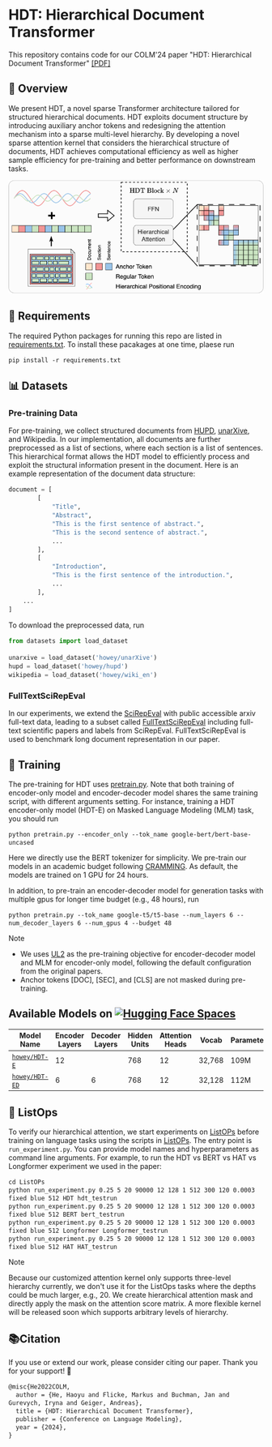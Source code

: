 # HDT: Hierarchical Document Transformer
This repository contains code for our COLM'24 paper "HDT: Hierarchical Document Transformer" [[PDF]]() 
##   📖 Overview
We present HDT, a novel sparse Transformer architecture tailored for structured hierarchical documents. HDT exploits document structure by introducing auxiliary anchor tokens and redesigning the attention mechanism into a sparse multi-level hierarchy. By developing a novel sparse attention kernel that considers the hierarchical structure of documents, HDT achieves computational efficiency as well as higher sample efficiency for pre-training and better performance on downstream tasks.  

![HDT](./assets/model_architecture.png)
## 🌟 Requirements
The required Python packages for running this repo are listed in [requirements.txt](./requirements.txt). To install these pacakages at one time, plaese run
```shell
pip install -r requirements.txt
```

## 📊 Datasets
 
### Pre-training Data
For pre-training, we collect structured documents from [HUPD](https://huggingface.co/datasets/HUPD/hupd), [unarXive](https://github.com/IllDepence/unarXive), and Wikipedia. 
In our implementation, all documents are further preprocessed as a list of sections, where each section is a list of sentences. This hierarchical format allows the HDT model to efficiently process and exploit the structural information present in the document.
Here is an example representation of the document data structure:

```python
document = [
        [
            "Title",
            "Abstract",
            "This is the first sentence of abstract.",
            "This is the second sentence of abstract.",
            ...
        ],
        [
            "Introduction",
            "This is the first sentence of the introduction.",
            ...
        ],
    ...
]
```

To download the preprocessed data, run

```python
from datasets import load_dataset

unarxive = load_dataset('howey/unarXive')
hupd = load_dataset('howey/hupd')
wikipedia = load_dataset('howey/wiki_en')
```

### FullTextSciRepEval
In our experiments, we extend the [SciRepEval](https://arxiv.org/pdf/2211.13308) with public accessible arxiv full-text data, leading to a subset called [FullTextSciRepEval](https://huggingface.co/datasets/howey/super_scirep) including full-text scientific papers and labels from SciRepEval. FullTextSciRepEval is used to benchmark long document representation in our paper.  

## 🚀 Training
The pre-training for HDT uses [pretrain.py](./pretrain.py). Note that both training of encoder-only model and encoder-decoder model shares the same training script, with different arguments setting. For instance, training a HDT encoder-only model (HDT-E) on Masked Language Modeling (MLM) task, you should run
```shell
python pretrain.py --encoder_only --tok_name google-bert/bert-base-uncased
```
Here we directly use the BERT tokenizer for simplicity. We pre-train our models in an academic budget following [CRAMMING](https://arxiv.org/abs/2212.14034). As default, the models are trained on 1 GPU for 24 hours. 

In addition, to pre-train an encoder-decoder model for generation tasks with multiple gpus for longer time budget (e.g., 48 hours), run   
```shell
python pretrain.py --tok_name google-t5/t5-base --num_layers 6 --num_decoder_layers 6 --num_gpus 4 --budget 48 
```
> [!NOTE]  
> - We uses [UL2](https://arxiv.org/abs/2205.05131) as the pre-training objective for encoder-decoder model and MLM for encoder-only model, following the default configuration from the original papers.
> - Anchor tokens [DOC], [SEC], and [CLS] are not masked during pre-training.

## Available Models on [![Hugging Face Spaces](https://img.shields.io/badge/%F0%9F%A4%97%20Hugging%20Face-Models-blue)](https://huggingface.co/howey)

| Model Name                                                                                            | Encoder Layers | Decoder Layers |  Hidden Units | Attention Heads | Vocab  | Parameters |
|-------------------------------------------------------------------------------------------------------|----------------|-----------|---------------|-----------------|--------|------------|
| [`howey/HDT-E`](https://huggingface.co/howey/HDT-E)                                                   | 12             |           | 768            | 12              | 32,768 | 109M       |
| [`howey/HDT-ED`](https://huggingface.co/howey/HDT-ED)                                               | 6              | 6              | 768       | 12              | 32,128 | 112M       |

## 🧩 ListOps
To verify our hierarchical attention, we start experiments on [ListOPs](https://arxiv.org/abs/1804.06028) before training on language tasks using the scripts in [ListOPs](./ListOPs). 
The entry point is `run_experiment.py`. You can provide model names and hyperparameters as command line arguments. 
For example, to run the HDT vs BERT vs HAT vs Longformer experiment we used in the paper:  
```shell
cd ListOPs
python run_experiment.py 0.25 5 20 90000 12 128 1 512 300 120 0.0003 fixed blue 512 HDT hdt_testrun
python run_experiment.py 0.25 5 20 90000 12 128 1 512 300 120 0.0003 fixed blue 512 BERT bert_testrun
python run_experiment.py 0.25 5 20 90000 12 128 1 512 300 120 0.0003 fixed blue 512 Longformer Longformer_testrun
python run_experiment.py 0.25 5 20 90000 12 128 1 512 300 120 0.0003 fixed blue 512 HAT HAT_testrun
```
> [!NOTE]
> Because our customized attention kernel only supports three-level hierarchy currently, we don't use it for the ListOps tasks where the depths could be much larger, e.g., 20. We create hierarchical attention mask and directly apply the mask on the attention score matrix. A more flexible kernel will be released soon which supports arbitrary levels of hierarchy.

## 📚Citation
If you use or extend our work, please consider citing our paper. Thank you for your support! 🥰
```
@misc{He2022COLM,
  author = {He, Haoyu and Flicke, Markus and Buchman, Jan and Gurevych, Iryna and Geiger, Andreas},
  title = {HDT: Hierarchical Document Transformer},
  publisher = {Conference on Language Modeling},
  year = {2024},
}
```

